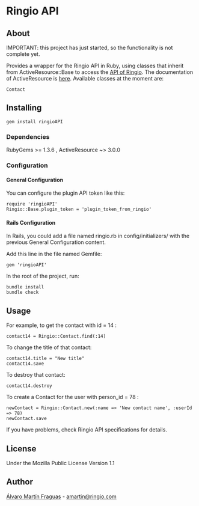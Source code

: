 # Ringio API

## About

IMPORTANT: this project has just started, so the functionality is not complete yet.

Provides a wrapper for the Ringio API in Ruby, using classes that inherit from ActiveResource::Base to access the [API of Ringio][ringio].
The documentation of ActiveResource is [here][activeresource].
Available classes at the moment are:

    Contact


## Installing

    gem install ringioAPI

### Dependencies

RubyGems >= 1.3.6 ,
ActiveResource ~> 3.0.0

### Configuration

#### General Configuration

You can configure the plugin API token like this:

    require 'ringioAPI'
    Ringio::Base.plugin_token = 'plugin_token_from_ringio'

#### Rails Configuration

In Rails, you could add a file named ringio.rb in config/initializers/ with the previous General Configuration content.

Add this line in the file named Gemfile:

    gem 'ringioAPI'
    
In the root of the project, run:

    bundle install
    bundle check

## Usage

For example, to get the contact with id = 14 :

    contact14 = Ringio::Contact.find(:14)
    
To change the title of that contact:
   
    contact14.title = "New title"
    contact14.save
    
To destroy that contact:

    contact14.destroy
    
To create a Contact for the user with person_id = 78 :

    newContact = Ringio::Contact.new(:name => 'New contact name', :userId => 78)
    newContact.save

If you have problems, check Ringio API specifications for details.
    
## License

Under the Mozilla Public License Version 1.1


## Author

[Álvaro Martín Fraguas][alvaro] - amartin@ringio.com


[ringio]: http://www.ringio.com
[activeresource]: http://api.rubyonrails.org/classes/ActiveResource/Base.html
[alvaro]: http://github.com/amartinfraguas
